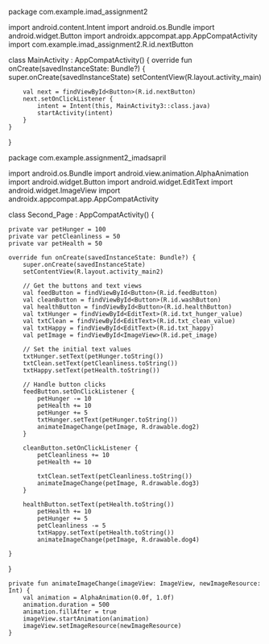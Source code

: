 package com.example.imad_assignment2

import android.content.Intent
import android.os.Bundle
import android.widget.Button
import androidx.appcompat.app.AppCompatActivity
import com.example.imad_assignment2.R.id.nextButton

class MainActivity : AppCompatActivity() {
    override fun onCreate(savedInstanceState: Bundle?) {
        super.onCreate(savedInstanceState)
        setContentView(R.layout.activity_main)

        val next = findViewById<Button>(R.id.nextButton)
        next.setOnClickListener {
            intent = Intent(this, MainActivity3::class.java)
            startActivity(intent)
        }
    }
}

package com.example.assignment2_imadsapril

import android.os.Bundle
import android.view.animation.AlphaAnimation
import android.widget.Button
import android.widget.EditText
import android.widget.ImageView
import androidx.appcompat.app.AppCompatActivity

class Second_Page : AppCompatActivity() {

    private var petHunger = 100
    private var petCleanliness = 50
    private var petHealth = 50

    override fun onCreate(savedInstanceState: Bundle?) {
        super.onCreate(savedInstanceState)
        setContentView(R.layout.activity_main2)

        // Get the buttons and text views
        val feedButton = findViewById<Button>(R.id.feedButton)
        val cleanButton = findViewById<Button>(R.id.washButton)
        val healthButton = findViewById<Button>(R.id.healthButton)
        val txtHunger = findViewById<EditText>(R.id.txt_hunger_value)
        val txtClean = findViewById<EditText>(R.id.txt_clean_value)
        val txtHappy = findViewById<EditText>(R.id.txt_happy)
        val petImage = findViewById<ImageView>(R.id.pet_image)

        // Set the initial text values
        txtHunger.setText(petHunger.toString())
        txtClean.setText(petCleanliness.toString())
        txtHappy.setText(petHealth.toString())

        // Handle button clicks
        feedButton.setOnClickListener {
            petHunger -= 10
            petHealth += 10
            petHunger += 5
            txtHunger.setText(petHunger.toString())
            animateImageChange(petImage, R.drawable.dog2)
        }

        cleanButton.setOnClickListener {
            petCleanliness += 10
            petHealth += 10

            txtClean.setText(petCleanliness.toString())
            animateImageChange(petImage, R.drawable.dog3)
        }

        healthButton.setText(petHealth.toString())
            petHealth += 10
            petHunger += 5
            petCleanliness -= 5
            txtHappy.setText(petHealth.toString())
            animateImageChange(petImage, R.drawable.dog4)

    }
}

    private fun animateImageChange(imageView: ImageView, newImageResource: Int) {
        val animation = AlphaAnimation(0.0f, 1.0f)
        animation.duration = 500
        animation.fillAfter = true
        imageView.startAnimation(animation)
        imageView.setImageResource(newImageResource)
    }
